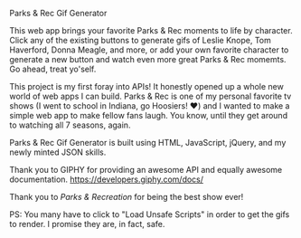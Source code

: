 Parks & Rec Gif Generator

This web app brings your favorite Parks & Rec
moments to life by character. Click any of the
existing buttons to generate gifs of Leslie 
Knope, Tom Haverford, Donna Meagle, and more,
or add your own favorite character to generate
a new button and watch even more great Parks &
Rec momemts. Go ahead, treat yo'self.

This project is my first foray into APIs! It 
honestly opened up a whole new world of web
apps I can build. Parks & Rec is one of my
personal favorite tv shows (I went to school
in Indiana, go Hoosiers! ❤️) and I wanted to 
make a simple web app to make fellow fans
laugh. You know, until they get around to 
watching all 7 seasons, again.

Parks & Rec Gif Generator is built using
HTML, JavaScript, jQuery, and my newly
minted JSON skills. 

Thank you to GIPHY for providing an awesome
API and equally awesome documentation.
https://developers.giphy.com/docs/

Thank you to _Parks & Recreation_ for being
the best show ever!

PS: You many have to click to "Load Unsafe Scripts"
in order to get the gifs to render. I promise they
are, in fact, safe.